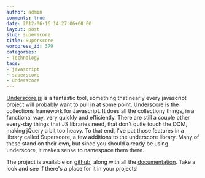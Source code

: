 ```yaml
---
author: admin
comments: true
date: 2012-06-16 14:27:06+00:00
layout: post
slug: superscore
title: Superscore
wordpress_id: 379
categories:
- Technology
tags:
- javascript
- superscore
- underscore
---
```


[Underscore.js](http://underscorejs.org/) is a fantastic tool, something that nearly every javascript project will probably want to pull in at some point. Underscore is the collections framework for Javascript. It does all the collectiony things, in a functional way, very quickly and efficiently. There are still a couple other every-day things that JS libraries need, that don't quite touch the DOM, making jQuery a bit too heavy. To that end, I've put those features in a library called Superscore, a few additions to the underscore library. Many of these stand on their own, but since you should already be using underscore, it makes sense to namespace them there.

The project is available on [github](https://github.com/DavidSouther/superscore), along with all the [documentation](http://davidsouther.github.com/superscore/). Take a look and see if there's a place for it in your projects!
